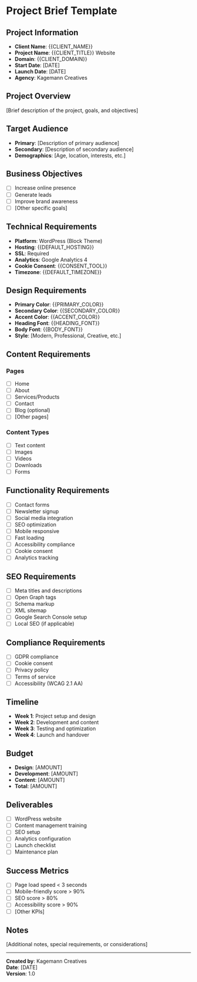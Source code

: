 # Project Brief Template

## Project Information
- **Client Name**: {{CLIENT_NAME}}
- **Project Name**: {{CLIENT_TITLE}} Website
- **Domain**: {{CLIENT_DOMAIN}}
- **Start Date**: [DATE]
- **Launch Date**: [DATE]
- **Agency**: Kagemann Creatives

## Project Overview
[Brief description of the project, goals, and objectives]

## Target Audience
- **Primary**: [Description of primary audience]
- **Secondary**: [Description of secondary audience]
- **Demographics**: [Age, location, interests, etc.]

## Business Objectives
- [ ] Increase online presence
- [ ] Generate leads
- [ ] Improve brand awareness
- [ ] [Other specific goals]

## Technical Requirements
- **Platform**: WordPress (Block Theme)
- **Hosting**: {{DEFAULT_HOSTING}}
- **SSL**: Required
- **Analytics**: Google Analytics 4
- **Cookie Consent**: {{CONSENT_TOOL}}
- **Timezone**: {{DEFAULT_TIMEZONE}}

## Design Requirements
- **Primary Color**: {{PRIMARY_COLOR}}
- **Secondary Color**: {{SECONDARY_COLOR}}
- **Accent Color**: {{ACCENT_COLOR}}
- **Heading Font**: {{HEADING_FONT}}
- **Body Font**: {{BODY_FONT}}
- **Style**: [Modern, Professional, Creative, etc.]

## Content Requirements
### Pages
- [ ] Home
- [ ] About
- [ ] Services/Products
- [ ] Contact
- [ ] Blog (optional)
- [ ] [Other pages]

### Content Types
- [ ] Text content
- [ ] Images
- [ ] Videos
- [ ] Downloads
- [ ] Forms

## Functionality Requirements
- [ ] Contact forms
- [ ] Newsletter signup
- [ ] Social media integration
- [ ] SEO optimization
- [ ] Mobile responsive
- [ ] Fast loading
- [ ] Accessibility compliance
- [ ] Cookie consent
- [ ] Analytics tracking

## SEO Requirements
- [ ] Meta titles and descriptions
- [ ] Open Graph tags
- [ ] Schema markup
- [ ] XML sitemap
- [ ] Google Search Console setup
- [ ] Local SEO (if applicable)

## Compliance Requirements
- [ ] GDPR compliance
- [ ] Cookie consent
- [ ] Privacy policy
- [ ] Terms of service
- [ ] Accessibility (WCAG 2.1 AA)

## Timeline
- **Week 1**: Project setup and design
- **Week 2**: Development and content
- **Week 3**: Testing and optimization
- **Week 4**: Launch and handover

## Budget
- **Design**: [AMOUNT]
- **Development**: [AMOUNT]
- **Content**: [AMOUNT]
- **Total**: [AMOUNT]

## Deliverables
- [ ] WordPress website
- [ ] Content management training
- [ ] SEO setup
- [ ] Analytics configuration
- [ ] Launch checklist
- [ ] Maintenance plan

## Success Metrics
- [ ] Page load speed < 3 seconds
- [ ] Mobile-friendly score > 90%
- [ ] SEO score > 80%
- [ ] Accessibility score > 90%
- [ ] [Other KPIs]

## Notes
[Additional notes, special requirements, or considerations]

---

**Created by**: Kagemann Creatives  
**Date**: [DATE]  
**Version**: 1.0
